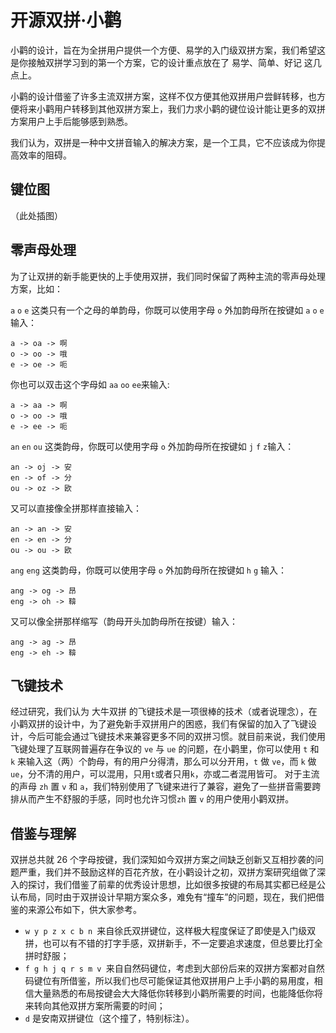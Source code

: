 # 开源双拼·小鹳

小鹳的设计，旨在为全拼用户提供一个方便、易学的入门级双拼方案，我们希望这是你接触双拼学习到的第一个方案，它的设计重点放在了 易学、简单、好记 这几点上。

小鹳的设计借鉴了许多主流双拼方案，这样不仅方便其他双拼用户尝鲜转移，也方便将来小鹳用户转移到其他双拼方案上，我们力求小鹳的键位设计能让更多的双拼方案用户上手后能够感到熟悉。

我们认为，双拼是一种中文拼音输入的解决方案，是一个工具，它不应该成为你提高效率的阻碍。

## 键位图
（此处插图）

## 零声母处理
为了让双拼的新手能更快的上手使用双拼，我们同时保留了两种主流的零声母处理方案，比如：


`a` `o` `e` 这类只有一个之母的单韵母，你既可以使用字母 `o` 外加韵母所在按键如 `a` `o` `e`输入：

```
a -> oa -> 啊
o -> oo -> 哦
e -> oe -> 呃
```

你也可以双击这个字母如 `aa` `oo` `ee`来输入:

```
a -> aa -> 啊
o -> oo -> 哦
e -> ee -> 呃
```

`an` `en` `ou` 这类韵母，你既可以使用字母 `o` 外加韵母所在按键如 `j` `f` `z`输入：

```
an -> oj -> 安
en -> of -> 分
ou -> oz -> 欧
```
又可以直接像全拼那样直接输入：

```
an -> an -> 安
en -> en -> 分
ou -> ou -> 欧
```

`ang` `eng` 这类韵母，你既可以使用字母 `o` 外加韵母所在按键如 `h` `g` 输入：

```
ang -> og -> 昂
eng -> oh -> 鞥
```
又可以像全拼那样缩写（韵母开头加韵母所在按键）输入：

```
ang -> ag -> 昂
eng -> eh -> 鞥
```

## 飞键技术
经过研究，我们认为 大牛双拼 的飞键技术是一项很棒的技术（或者说理念），在小鹳双拼的设计中，为了避免新手双拼用户的困惑，我们有保留的加入了飞键设计，今后可能会通过飞键技术来兼容更多不同的双拼习惯。就目前来说，我们使用飞键处理了互联网普遍存在争议的 `ve` 与 `ue` 的问题，在小鹳里，你可以使用 `t` 和 `k` 来输入这（两）个韵母，有的用户分得清，那么可以分开用，`t` 做 `ve`，而 `k` 做 `ue`，分不清的用户，可以混用，只用`t`或者只用`k`，亦或二者混用皆可。
对于主流的声母 `zh` 置 `v` 和 `a`，我们特别使用了飞键来进行了兼容，避免了一些拼音需要跨排从而产生不舒服的手感，同时也允许习惯`zh` 置 `v` 的用户使用小鹳双拼。

## 借鉴与理解
双拼总共就 26 个字母按键，我们深知如今双拼方案之间缺乏创新又互相抄袭的问题严重，我们并不鼓励这样的百花齐放，在小鹳设计之初，双拼方案研究组做了深入的探讨，我们借鉴了前辈的优秀设计思想，比如很多按键的布局其实都已经是公认布局，同时由于双拼设计早期方案众多，难免有“撞车”的问题，现在，我们把借鉴的来源公布如下，供大家参考。

- `w y p z x c b n `来自徐氏双拼键位，这样极大程度保证了即使是入门级双拼，也可以有不错的打字手感，双拼新手，不一定要追求速度，但总要比打全拼时舒服；
- `f g h j q r s m v `来自自然码键位，考虑到大部份后来的双拼方案都对自然码键位有所借鉴，所以我们也尽可能保证其他双拼用户上手小鹳的易用度，相信大量熟悉的布局按键会大大降低你转移到小鹳所需要的时间，也能降低你将来转向其他双拼方案所需要的时间；
- `d` 是安南双拼键位（这个撞了，特别标注）。






